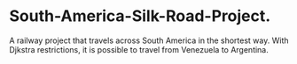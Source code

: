 # South-America-Silk-Road-Project.
A railway project that travels across South America in the shortest way. With Djkstra restrictions, it is possible to travel from Venezuela to Argentina.
